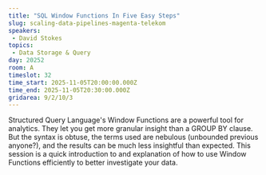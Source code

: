 ```yaml
---
title: "SQL Window Functions In Five Easy Steps"
slug: scaling-data-pipelines-magenta-telekom
speakers:
 - David Stokes
topics: 
 - Data Storage & Query
day: 20252
room: A
timeslot: 32
time_start: 2025-11-05T20:00:00.000Z
time_end: 2025-11-05T20:30:00.000Z
gridarea: 9/2/10/3
---
```


Structured Query Language's Window Functions are a powerful tool for analytics. They let you get more granular insight than a GROUP BY clause. But the syntax is obtuse, the terms used are nebulous (unbounded previous anyone?), and the results can be much less insightful than expected. This session is a quick introduction to and explanation of how to use Window Functions efficiently to better investigate your data. 